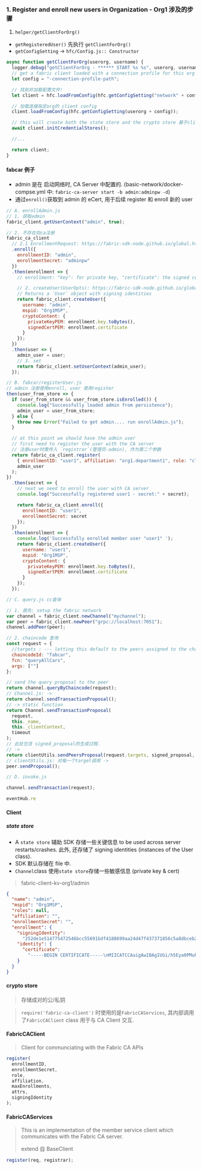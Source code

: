 ### 1. Register and enroll new users in Organization - Org1 涉及的步骤

1.  `helper/getClientForOrg()`

* `getRegisteredUser()` 先执行 `getClientForOrg()`
* `getConfigSetting` -> `hfc/Config.js:: Constructor`

```js
async function getClientForOrg(userorg, username) {
  logger.debug("getClientForOrg - ****** START %s %s", userorg, username);
  // get a fabric client loaded with a connection profile for this org
  let config = "-connection-profile-path";

  // 找到并加载配置文件!
  let client = hfc.loadFromConfig(hfc.getConfigSetting("network" + config));

  // 加载连接指定org的 client config
  client.loadFromConfig(hfc.getConfigSetting(userorg + config));

  // this will create both the state store and the crypto store 基于client config
  await client.initCredentialStores();

  //...

  return client;
}
```

#### fabcar 例子

* admin 是在 启动网络时, CA Server 中配置的. (basic-network/docker-compse.yml 中: `fabric-ca-server start -b admin:adminpw -d`)
* 通过`enroll()`获取到 admin 的 eCert, 用于后续 register 和 enroll 新的 user

```js
// A. enrollAdmin.js
// 1. 获取admin
fabric_client.getUserContext("admin", true);

// 2. 不存在向ca注册
fabric_ca_client
  // 2.1 EnrollmentRequest: https://fabric-sdk-node.github.io/global.html#EnrollmentRequest
  .enroll({
    enrollmentID: "admin",
    enrollmentSecret: "adminpw"
  })
  .then(enrollment => {
    // enrollment: "key": for private key, "certificate": the signed certificate

    // 2. createUser(UserOpts): https://fabric-sdk-node.github.io/global.html#UserOpts
    // Returns a `User` object with signing identities
    return fabric_client.createUser({
      username: "admin",
      mspid: "Org1MSP",
      cryptoContent: {
        privateKeyPEM: enrollment.key.toBytes(),
        signedCertPEM: enrollment.certificate
      }
    });
  })
  .then(user => {
    admin_user = user;
    // 3. set
    return fabric_client.setUserContext(admin_user);
  });
```

```js
// B. fabcar/registerUser.js
// admin 注册使用enroll, user 使用register
then(user_from_store => {
  if (user_from_store && user_from_store.isEnrolled()) {
    console.log("Successfully loaded admin from persistence");
    admin_user = user_from_store;
  } else {
    throw new Error("Failed to get admin.... run enrollAdmin.js");
  }

  // at this point we should have the admin user
  // first need to register the user with the CA server
  // 注册user时需传入 `registrar`(管理员-admin), 作为第二个参数
  return fabric_ca_client.register(
    { enrollmentID: "user1", affiliation: "org1.department1", role: "client" },
    admin_user
  );
})
  .then(secret => {
    // next we need to enroll the user with CA server
    console.log("Successfully registered user1 - secret:" + secret);

    return fabric_ca_client.enroll({
      enrollmentID: "user1",
      enrollmentSecret: secret
    });
  })
  .then(enrollment => {
    console.log('Successfully enrolled member user "user1" ');
    return fabric_client.createUser({
      username: "user1",
      mspid: "Org1MSP",
      cryptoContent: {
        privateKeyPEM: enrollment.key.toBytes(),
        signedCertPEM: enrollment.certificate
      }
    });
  });
```

```js
// C. query.js cc查询

// 1. 首先: setup the fabric network
var channel = fabric_client.newChannel("mychannel");
var peer = fabric_client.newPeer("grpc://localhost:7051");
channel.addPeer(peer);

// 2. chaincode 查询
const request = {
  //targets : --- letting this default to the peers assigned to the channel
  chaincodeId: "fabcar",
  fcn: "queryAllCars",
  args: [""]
};

// send the query proposal to the peer
return channel.queryByChaincode(request);
// Channel.js: ->
return channel.sendTransactionProposal();
// -> static function
return Channel.sendTransactionProposal(
  request,
  this._name,
  this._clientContext,
  timeout
);
// 此处包含 signed_proposal的生成过程.
// ->
return clientUtils.sendPeersProposal(request.targets, signed_proposal, timeout);
// clientUtils.js: 对每一个target调用 ->
peer.sendProposal();
```

```js
// D. invoke.js

channel.sendTransaction(request);

eventHub.re
```

#### Client

##### state store

* A `state store` 辅助 SDK 存储一些关键信息 to be used across server restarts/crashes. 此外, 还存储了 signing identities (instances of the User class).
* SDK 默认存储在 file 中.
* `Channel`class 使用`state store`存储一些敏感信息 (private key & cert)

> fabric-client-kv-org1/admin

```json
{
  "name": "admin",
  "mspid": "Org1MSP",
  "roles": null,
  "affiliation": "",
  "enrollmentSecret": "",
  "enrollment": {
    "signingIdentity":
      "252de1e514775472546bcc55691bdf4188699aa24d47f437371856c5a8dbceb2",
    "identity": {
      "certificate":
        "-----BEGIN CERTIFICATE-----\nMIICATCCAaigAwIBAgIUGi/h5Eya0PMuhhMbQ8ym3omaZzwwCgYIKoZIzj0EAwIw\nczELMAkGA1UEBhMCVVMxEzARBgNVBAgTCkNhbGlmb3JuaWExFjAUBgNVBAcTDVNh\nbiBGcmFuY2lzY28xGTAXBgNVBAoTEG9yZzEuZXhhbXBsZS5jb20xHDAaBgNVBAMT\nE2NhLm9yZzEuZXhhbXBsZS5jb20wHhcNMTgwNDI1MDgzNjAwWhcNMTkwNDI1MDg0\nMTAwWjAhMQ8wDQYDVQQLEwZjbGllbnQxDjAMBgNVBAMTBWFkbWluMFkwEwYHKoZI\nzj0CAQYIKoZIzj0DAQcDQgAEu2A0fl2XDB3lZr6IpozyZdb7vkT6lgIwDDi5Q4uP\nxia33dsb2PVO9z9ftuutZng0xrFmmhlcWhMmNpoJHFunMqNsMGowDgYDVR0PAQH/\nBAQDAgeAMAwGA1UdEwEB/wQCMAAwHQYDVR0OBBYEFDGHPA7RzCMLr36EwziDOIHO\nHkGVMCsGA1UdIwQkMCKAIA5ykiTos/MXhMipPFuO9vTByR2ebld8RcMxY2Cf5AAR\nMAoGCCqGSM49BAMCA0cAMEQCIFxlHwwbGdSV4REnbx7pn76qAOhfQ72VGtLculsW\nUtvUAiBTWYJoz7czHOZvIcvMkEcUtRwqy2hWi0QR4lkO87p9pA==\n-----END CERTIFICATE-----\n"
    }
  }
}
```

#### crypto store

> 存储成对的公/私钥

> `require('fabric-ca-client')` 时使用的是`FabricCAServices`, 其内部调用了`FabricCAClient` class 用于与 CA Client 交互.

#### FabricCAClient

> Client for communciating with the Fabric CA APIs

```js
register(
  enrollmentID,
  enrollmentSecret,
  role,
  affiliation,
  maxEnrollments,
  attrs,
  signingIdentity
);
```

#### FabricCAServices

> This is an implementation of the member service client which communicates with the Fabric CA server.
>
> extend 自 BaseClient

```js
register(req, registrar);
```
